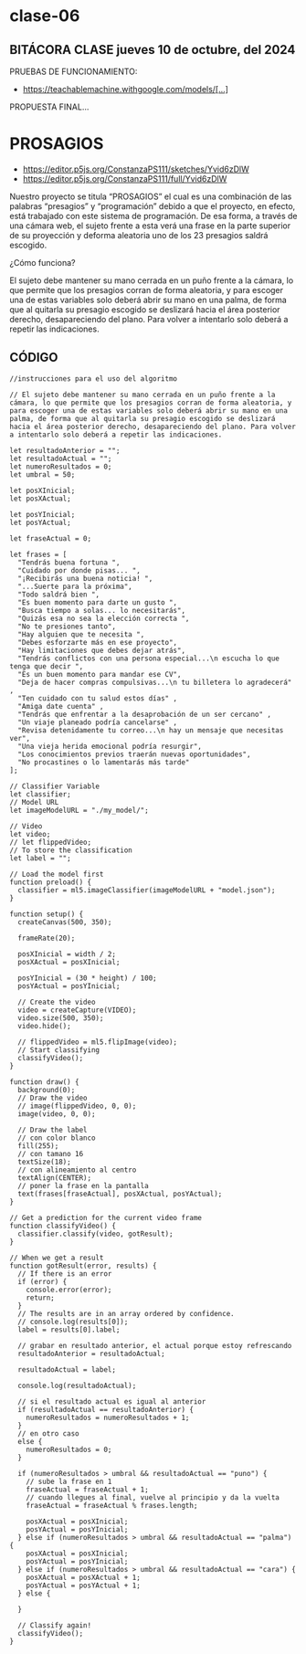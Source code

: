 # clase-06

## BITÁCORA CLASE jueves 10 de octubre, del 2024

PRUEBAS DE FUNCIONAMIENTO:
* https://teachablemachine.withgoogle.com/models/[...]
  
PROPUESTA FINAL...

# PROSAGIOS

* https://editor.p5js.org/ConstanzaPS111/sketches/Yvid6zDlW
* https://editor.p5js.org/ConstanzaPS111/full/Yvid6zDlW

Nuestro proyecto se titula “PROSAGIOS” el cual es una combinación de las palabras “presagios” y “programación” debido a que el proyecto, en efecto, está trabajado con este sistema de programación. De esa forma, a través de una cámara web, el sujeto frente a esta verá una frase en la parte superior de su proyección y deforma aleatoria uno de los 23 presagios saldrá escogido.


¿Cómo funciona?


El sujeto debe mantener su mano cerrada en un puño frente a la cámara, lo que permite que los presagios corran de forma aleatoria, y para escoger una de estas variables solo deberá abrir su mano en una palma, de forma que al quitarla su presagio escogido se deslizará hacia el área posterior derecho, desapareciendo del plano. Para volver a intentarlo solo deberá a repetir las indicaciones.

## CÓDIGO


```
//instrucciones para el uso del algoritmo

// El sujeto debe mantener su mano cerrada en un puño frente a la cámara, lo que permite que los presagios corran de forma aleatoria, y para escoger una de estas variables solo deberá abrir su mano en una palma, de forma que al quitarla su presagio escogido se deslizará hacia el área posterior derecho, desapareciendo del plano. Para volver a intentarlo solo deberá a repetir las indicaciones. 

let resultadoAnterior = "";
let resultadoActual = "";
let numeroResultados = 0;
let umbral = 50;

let posXInicial;
let posXActual;

let posYInicial;
let posYActual;

let fraseActual = 0;

let frases = [
  "Tendrás buena fortuna ",
  "Cuidado por donde pisas... ",
  "¡Recibirás una buena noticia! ",
  "...Suerte para la próxima",
  "Todo saldrá bien ",
  "Es buen momento para darte un gusto ",
  "Busca tiempo a solas... lo necesitarás",
  "Quizás esa no sea la elección correcta ",
  "No te presiones tanto",
  "Hay alguien que te necesita ",
  "Debes esforzarte más en ese proyecto",
  "Hay limitaciones que debes dejar atrás",
  "Tendrás conflictos con una persona especial...\n escucha lo que tenga que decir ",
  "Es un buen momento para mandar ese CV",
  "Deja de hacer compras compulsivas...\n tu billetera lo agradecerá" ,
  "Ten cuidado con tu salud estos días" ,
  "Amiga date cuenta" ,
  "Tendrás que enfrentar a la desaprobación de un ser cercano" ,
  "Un viaje planeado podría cancelarse" ,
  "Revisa detenidamente tu correo...\n hay un mensaje que necesitas ver",
  "Una vieja herida emocional podría resurgir",
  "Los conocimientos previos traerán nuevas oportunidades",
  "No procastines o lo lamentarás más tarde"
];

// Classifier Variable
let classifier;
// Model URL
let imageModelURL = "./my_model/";

// Video
let video;
// let flippedVideo;
// To store the classification
let label = "";

// Load the model first
function preload() {
  classifier = ml5.imageClassifier(imageModelURL + "model.json");
}

function setup() {
  createCanvas(500, 350);

  frameRate(20);

  posXInicial = width / 2;
  posXActual = posXInicial;

  posYInicial = (30 * height) / 100;
  posYActual = posYInicial;

  // Create the video
  video = createCapture(VIDEO);
  video.size(500, 350);
  video.hide();

  // flippedVideo = ml5.flipImage(video);
  // Start classifying
  classifyVideo();
}

function draw() {
  background(0);
  // Draw the video
  // image(flippedVideo, 0, 0);
  image(video, 0, 0);

  // Draw the label
  // con color blanco
  fill(255);
  // con tamano 16
  textSize(18);
  // con alineamiento al centro
  textAlign(CENTER);
  // poner la frase en la pantalla
  text(frases[fraseActual], posXActual, posYActual);
}

// Get a prediction for the current video frame
function classifyVideo() {
  classifier.classify(video, gotResult);
}

// When we get a result
function gotResult(error, results) {
  // If there is an error
  if (error) {
    console.error(error);
    return;
  }
  // The results are in an array ordered by confidence.
  // console.log(results[0]);
  label = results[0].label;

  // grabar en resultado anterior, el actual porque estoy refrescando
  resultadoAnterior = resultadoActual;

  resultadoActual = label;
  
  console.log(resultadoActual);

  // si el resultado actual es igual al anterior
  if (resultadoActual == resultadoAnterior) {
    numeroResultados = numeroResultados + 1;
  }
  // en otro caso
  else {
    numeroResultados = 0;
  }

  if (numeroResultados > umbral && resultadoActual == "puno") {
    // sube la frase en 1
    fraseActual = fraseActual + 1;
    // cuando llegues al final, vuelve al principio y da la vuelta
    fraseActual = fraseActual % frases.length;

    posXActual = posXInicial;
    posYActual = posYInicial;
  } else if (numeroResultados > umbral && resultadoActual == "palma") {
    posXActual = posXInicial;
    posYActual = posYInicial;
  } else if (numeroResultados > umbral && resultadoActual == "cara") {
    posXActual = posXActual + 1;
    posYActual = posYActual + 1;
  } else {
  
  }

  // Classify again!
  classifyVideo();
}

```
